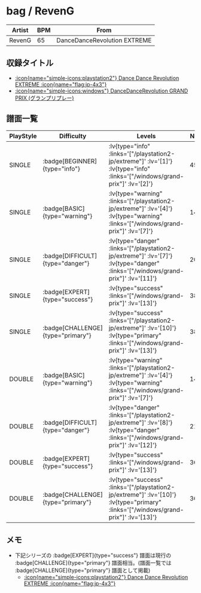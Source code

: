 # bag / RevenG

|Artist|BPM|From|
|------|---|----|
|RevenG|65|DanceDanceRevolution EXTREME|

## 収録タイトル

- [ :icon{name="simple-icons:playstation2"} Dance Dance Revolution EXTREME :icon{name="flag:jp-4x3"} ](/playstation2-jp/extreme)
- [ :icon{name="simple-icons:windows"} DanceDanceRevolution GRAND PRIX (グランプリプレー) ](/windows/grand-prix)

## 譜面一覧

|PlayStyle|Difficulty|Levels|Notes|Movie|
|---------|----------|------|-----|-----|
|SINGLE| :badge[BEGINNER]{type="info"} | :lv{type="info" :links='["/playstation2-jp/extreme"]' :lv='[1]'}  :lv{type="info" :links='["/windows/grand-prix"]' :lv='[2]'} |45/0||
|SINGLE| :badge[BASIC]{type="warning"} | :lv{type="warning" :links='["/playstation2-jp/extreme"]' :lv='[4]'}  :lv{type="warning" :links='["/windows/grand-prix"]' :lv='[7]'} |149/0||
|SINGLE| :badge[DIFFICULT]{type="danger"} | :lv{type="danger" :links='["/playstation2-jp/extreme"]' :lv='[7]'}  :lv{type="danger" :links='["/windows/grand-prix"]' :lv='[11]'} |208/0||
|SINGLE| :badge[EXPERT]{type="success"} | :lv{type="success" :links='["/windows/grand-prix"]' :lv='[13]'} |382/0||
|SINGLE| :badge[CHALLENGE]{type="primary"} | :lv{type="success" :links='["/playstation2-jp/extreme"]' :lv='[10]'}  :lv{type="primary" :links='["/windows/grand-prix"]' :lv='[13]'} |382/0||
|DOUBLE| :badge[BASIC]{type="warning"} | :lv{type="warning" :links='["/playstation2-jp/extreme"]' :lv='[4]'}  :lv{type="warning" :links='["/windows/grand-prix"]' :lv='[7]'} |148/0||
|DOUBLE| :badge[DIFFICULT]{type="danger"} | :lv{type="danger" :links='["/playstation2-jp/extreme"]' :lv='[8]'}  :lv{type="danger" :links='["/windows/grand-prix"]' :lv='[12]'} |217/0||
|DOUBLE| :badge[EXPERT]{type="success"} | :lv{type="success" :links='["/windows/grand-prix"]' :lv='[13]'} |360/0||
|DOUBLE| :badge[CHALLENGE]{type="primary"} | :lv{type="success" :links='["/playstation2-jp/extreme"]' :lv='[10]'}  :lv{type="primary" :links='["/windows/grand-prix"]' :lv='[13]'} |360/0||

## メモ

- 下記シリーズの :badge[EXPERT]{type="success"} 譜面は現行の :badge[CHALLENGE]{type="primary"} 譜面相当。(譜面一覧では :badge[CHALLENGE]{type="primary"} 譜面として掲載)
  - [ :icon{name="simple-icons:playstation2"} Dance Dance Revolution EXTREME :icon{name="flag:jp-4x3"} ](/playstation2-jp/extreme)
